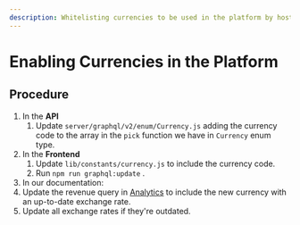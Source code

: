 ```yaml
---
description: Whitelisting currencies to be used in the platform by hosts.
---
```


# Enabling Currencies in the Platform

## Procedure

1. In the **API**
   1. Update `server/graphql/v2/enum/Currency.js` adding the currency code to the array in the `pick` function we have in `Currency` enum type.
2. In the **Frontend**
   1. Update `lib/constants/currency.js` to include the currency code.
   2. Run `npm run graphql:update` .
3.  In our documentation:
   1. Update the revenue query in [Analytics](../queries/analytics.md#revenue-and-transaction-splits-by-month-with-all-currencies-converted-to-usd) to include the new currency with an up-to-date exchange rate.
   2. Update all exchange rates if they're outdated.

